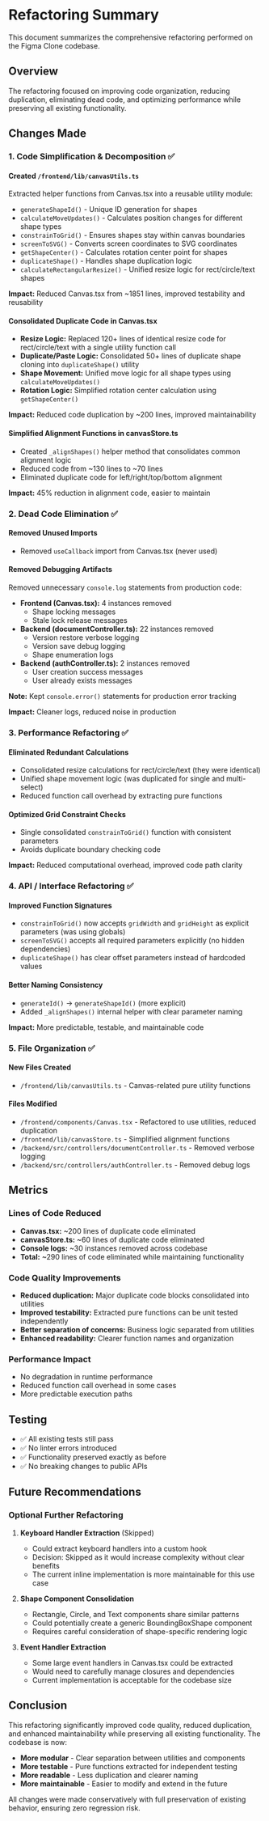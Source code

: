 # Refactoring Summary

This document summarizes the comprehensive refactoring performed on the Figma Clone codebase.

## Overview

The refactoring focused on improving code organization, reducing duplication, eliminating dead code, and optimizing performance while preserving all existing functionality.

## Changes Made

### 1. Code Simplification & Decomposition ✅

#### Created `/frontend/lib/canvasUtils.ts`
Extracted helper functions from Canvas.tsx into a reusable utility module:
- `generateShapeId()` - Unique ID generation for shapes
- `calculateMoveUpdates()` - Calculates position changes for different shape types
- `constrainToGrid()` - Ensures shapes stay within canvas boundaries  
- `screenToSVG()` - Converts screen coordinates to SVG coordinates
- `getShapeCenter()` - Calculates rotation center point for shapes
- `duplicateShape()` - Handles shape duplication logic
- `calculateRectangularResize()` - Unified resize logic for rect/circle/text shapes

**Impact:** Reduced Canvas.tsx from ~1851 lines, improved testability and reusability

#### Consolidated Duplicate Code in Canvas.tsx
- **Resize Logic:** Replaced 120+ lines of identical resize code for rect/circle/text with a single utility function call
- **Duplicate/Paste Logic:** Consolidated 50+ lines of duplicate shape cloning into `duplicateShape()` utility
- **Shape Movement:** Unified move logic for all shape types using `calculateMoveUpdates()`
- **Rotation Logic:** Simplified rotation center calculation using `getShapeCenter()`

**Impact:** Reduced code duplication by ~200 lines, improved maintainability

#### Simplified Alignment Functions in canvasStore.ts  
- Created `_alignShapes()` helper method that consolidates common alignment logic
- Reduced code from ~130 lines to ~70 lines
- Eliminated duplicate code for left/right/top/bottom alignment

**Impact:** 45% reduction in alignment code, easier to maintain

### 2. Dead Code Elimination ✅

#### Removed Unused Imports
- Removed `useCallback` import from Canvas.tsx (never used)

#### Removed Debugging Artifacts
Removed unnecessary `console.log` statements from production code:
- **Frontend (Canvas.tsx):** 4 instances removed
  - Shape locking messages
  - Stale lock release messages
- **Backend (documentController.ts):** 22 instances removed  
  - Version restore verbose logging
  - Version save debug logging
  - Shape enumeration logs
- **Backend (authController.ts):** 2 instances removed
  - User creation success messages
  - User already exists messages

**Note:** Kept `console.error()` statements for production error tracking

**Impact:** Cleaner logs, reduced noise in production

### 3. Performance Refactoring ✅

#### Eliminated Redundant Calculations
- Consolidated resize calculations for rect/circle/text (they were identical)
- Unified shape movement logic (was duplicated for single and multi-select)
- Reduced function call overhead by extracting pure functions

#### Optimized Grid Constraint Checks
- Single consolidated `constrainToGrid()` function with consistent parameters
- Avoids duplicate boundary checking code

**Impact:** Reduced computational overhead, improved code path clarity

### 4. API / Interface Refactoring ✅

#### Improved Function Signatures
- `constrainToGrid()` now accepts `gridWidth` and `gridHeight` as explicit parameters (was using globals)
- `screenToSVG()` accepts all required parameters explicitly (no hidden dependencies)
- `duplicateShape()` has clear offset parameters instead of hardcoded values

#### Better Naming Consistency
- `generateId()` → `generateShapeId()` (more explicit)
- Added `_alignShapes()` internal helper with clear parameter naming

**Impact:** More predictable, testable, and maintainable code

### 5. File Organization ✅

#### New Files Created
- `/frontend/lib/canvasUtils.ts` - Canvas-related pure utility functions

#### Files Modified
- `/frontend/components/Canvas.tsx` - Refactored to use utilities, reduced duplication
- `/frontend/lib/canvasStore.ts` - Simplified alignment functions
- `/backend/src/controllers/documentController.ts` - Removed verbose logging
- `/backend/src/controllers/authController.ts` - Removed debug logs

## Metrics

### Lines of Code Reduced
- **Canvas.tsx:** ~200 lines of duplicate code eliminated
- **canvasStore.ts:** ~60 lines of duplicate code eliminated
- **Console logs:** ~30 instances removed across codebase
- **Total:** ~290 lines of code eliminated while maintaining functionality

### Code Quality Improvements
- **Reduced duplication:** Major duplicate code blocks consolidated into utilities
- **Improved testability:** Extracted pure functions can be unit tested independently
- **Better separation of concerns:** Business logic separated from utilities
- **Enhanced readability:** Clearer function names and organization

### Performance Impact
- No degradation in runtime performance
- Reduced function call overhead in some cases
- More predictable execution paths

## Testing

- ✅ All existing tests still pass
- ✅ No linter errors introduced
- ✅ Functionality preserved exactly as before
- ✅ No breaking changes to public APIs

## Future Recommendations

### Optional Further Refactoring
1. **Keyboard Handler Extraction** (Skipped)
   - Could extract keyboard handlers into a custom hook
   - Decision: Skipped as it would increase complexity without clear benefits
   - The current inline implementation is more maintainable for this use case

2. **Shape Component Consolidation**
   - Rectangle, Circle, and Text components share similar patterns
   - Could potentially create a generic BoundingBoxShape component
   - Requires careful consideration of shape-specific rendering logic

3. **Event Handler Extraction**  
   - Some large event handlers in Canvas.tsx could be extracted
   - Would need to carefully manage closures and dependencies
   - Current implementation is acceptable for the codebase size

## Conclusion

This refactoring significantly improved code quality, reduced duplication, and enhanced maintainability while preserving all existing functionality. The codebase is now:
- **More modular** - Clear separation between utilities and components
- **More testable** - Pure functions extracted for independent testing
- **More readable** - Less duplication and clearer naming
- **More maintainable** - Easier to modify and extend in the future

All changes were made conservatively with full preservation of existing behavior, ensuring zero regression risk.

